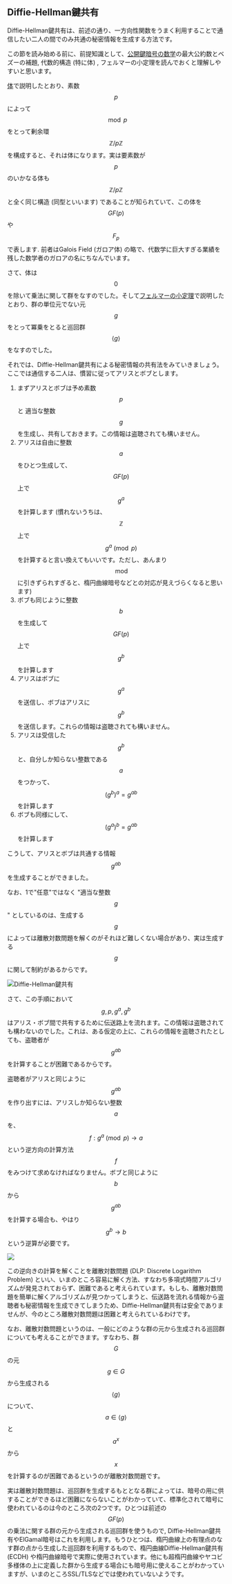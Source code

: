 ## Diffie-Hellman鍵共有

Diffie-Hellman鍵共有は、前述の通り、一方向性関数をうまく利用することで通信したい二人の間でのみ共通の秘密情報を生成する方法です。

この節を読み始める前に、前提知識として、[公開鍵暗号の数学](math-public-key-cryptography.md)の最大公約数とベズーの補題, 代数的構造 (特に体) , フェルマーの小定理を読んでおくと理解しやすいと思います。

[体](field.md)で説明したとおり、素数$$p$$によって$$\mod{p}$$をとって剰余環 $$\mathbb{Z}/p\mathbb{Z}$$ を構成すると、それは体になります。実は要素数が $$p$$ のいかなる体も $$\mathbb{Z}/p\mathbb{Z}$$ と全く同じ構造 \(同型といいます\) であることが知られていて、この体を $$GF(p)$$ や $$F_p$$ で表します. 前者はGalois Field \(ガロア体\) の略で、代数学に巨大すぎる業績を残した数学者のガロアの名にちなんでいます。

さて、体は$$0$$を除いて乗法に関して群をなすのでした。そして[フェルマーの小定理](fermats-little-theorem.md)で説明したとおり、群の単位元でない元 $$g$$ をとって冪乗をとると巡回群 $$\langle g\rangle$$ をなすのでした。

それでは、Diffie-Hellman鍵共有による秘密情報の共有法をみていきましょう。ここでは通信する二人は、慣習に従ってアリスとボブとします。

1. まずアリスとボブは予め素数 $$p$$ と 適当な整数 $$g$$ を生成し、共有しておきます。この情報は盗聴されても構いません。
2. アリスは自由に整数 $$a$$ をひとつ生成して、$$GF(p)$$上で $$g^a$$ を計算します \(慣れないうちは、$$\mathbb{Z}$$上で$$g^a \pmod{p}$$ を計算すると言い換えてもいいです。ただし、あんまり$$\mod{}$$に引きずられすぎると、楕円曲線暗号などとの対応が見えづらくなると思います\)
3. ボブも同じように整数 $$b$$ を生成して$$GF(p)$$上で$$g^b$$を計算します
4. アリスはボブに$$g^a$$を送信し、ボブはアリスに$$g^b$$を送信します。これらの情報は盗聴されても構いません。
5. アリスは受信した$$g^b$$と、自分しか知らない整数である $$a$$ をつかって、$$(g^b)^a = g^{ab}$$ を計算します
6. ボブも同様にして、$$(g^a)^b=g^{ab}$$を計算します

こうして、アリスとボブは共通する情報 $$g^{ab}$$ を生成することができました。

なお、1で"任意"ではなく "適当な整数 $$g$$" としているのは、生成する $$g$$ によっては離散対数問題を解くのがそれほど難しくない場合があり、実は生成する $$g$$ に関して制約があるからです。

![Diffie-Hellman鍵共有](/assets/diffie-hellman.png)

さて、この手順において $$g, p, g^a, g^b$$はアリス・ボブ間で共有するために伝送路上を流れます。この情報は盗聴されても構わないのでした。これは、ある仮定の上に、これらの情報を盗聴されたとしても、盗聴者が$$g^{ab}$$を計算することが困難であるからです。

盗聴者がアリスと同じように $$g^{ab}$$ を作り出すには、アリスしか知らない整数 $$a$$ を、 $$f: g^a \pmod{p} \rightarrow a$$ という逆方向の計算方法 $$f$$ をみつけて求めなければなりません。ボブと同じように$$b$$から$$g^{ab}$$を計算する場合も、やはり$$g^b \rightarrow b$$という逆算が必要です。

![](/assets/diffie-hellman-dlp.png)

この逆向きの計算を解くことを離散対数問題 \(DLP: Discrete Logarithm Problem\) といい、いまのところ容易に解く方法、すなわち多項式時間アルゴリズムが発見されておらず、困難であると考えられています。もしも、離散対数問題を簡単に解くアルゴリズムが見つかってしまうと、伝送路を流れる情報から盗聴者も秘密情報を生成できてしまうため、Diffie-Hellman鍵共有は安全でありませんが、今のところ離散対数問題は困難と考えられているわけです。

なお、離散対数問題というのは、一般にどのような群の元から生成される巡回群についても考えることができます。すなわち、群 $$G$$ の元 $$g \in G$$ から生成される $$\langle g \rangle$$ について、$$a \in \langle g \rangle$$ と $$a^x$$ から $$x$$ を計算するのが困難であるというのが離散対数問題です。

実は離散対数問題は、巡回群を生成するもととなる群によっては、暗号の用に供することができるほど困難にならないことがわかっていて、標準化されて暗号に使われているのは今のところ次の2つです。ひとつは前述の$$GF(p)$$の乗法に関する群の元から生成される巡回群を使うもので, Diffie-Hellman鍵共有やElGamal暗号はこれを利用します。もうひとつは、楕円曲線上の有理点のなす群の点から生成した巡回群を利用するもので、楕円曲線Diffie-Hellman鍵共有 \(ECDH\) や楕円曲線暗号で実際に使用されています。他にも超楕円曲線やヤコビ多様体の上に定義した群から生成する場合にも暗号用に使えることがわかっていますが、いまのところSSL/TLSなどでは使われていないようです。


